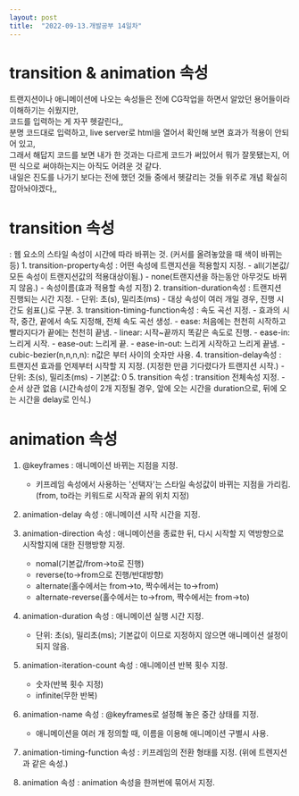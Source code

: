 ```yaml
---
layout: post
title:  "2022-09-13.개발공부 14일차"
---
```

# transition & animation 속성
트랜지션이나 애니메이션에 나오는 속성들은 전에 CG작업을 하면서 알았던 용어들이라 이해하기는 쉬웠지만,<br>
코드를 입력하는 게 자꾸 헷갈린다,,<br>
분명 코드대로 입력하고, live server로 html을 열어서 확인해 보면 효과가 적용이 안되어 있고, <br>
그래서 해답지 코드를 보면 내가 한 것과는 다르게 코드가 써있어서 뭐가 잘못됐는지, 어떤 식으로 써야하는지는 아직도 어려운 것 같다.<br>
내일은 진도를 나가기 보다는 전에 했던 것들 중에서 헷갈리는 것들 위주로 개념 확실히 잡아놔야겠다,,





# transition 속성
  : 웹 요소의 스타일 속성이 시간에 따라 바뀌는 것.
    (커서를 올려놓았을 때 색이 바뀌는 등)
    1. transition-property속성
      : 어떤 속성에 트랜지션을 적용할지 지정.
        - all(기본값/ 모든 속성이 트랜지션값의 적용대상이됨.)
        - none(트랜지션을 하는동안 아무것도 바뀌지 않음.)
        - 속성이름(효과 적용할 속성 지정)
    2. transition-duration속성
      : 트랜지션 진행되는 시간 지정.
        - 단위: 초(s), 밀리초(ms)
        - 대상 속성이 여러 개일 경우, 진행 시간도 쉼표(,)로 구분.
    3. transition-timing-function속성
      : 속도 곡선 지정.
        - 효과의 시작, 중간, 끝에서 속도 지정해, 전체 속도 곡선 생성.
        - ease: 처음에는 천천히 시작하고 빨라지다가 끝에는 천천히 끝냄.
        - linear: 시작~끝까지 똑같은 속도로 진행.
        - ease-in: 느리게 시작.
        - ease-out: 느리게 끝.
        - ease-in-out: 느리게 시작하고 느리게 끝냄.
        - cubic-bezier(n,n,n,n): n값은 부터  사이의 숫자만 사용.
    4. transition-delay속성
      : 트랜지션 효과를 언제부터 시작할 지 지정.
        (지정한 만큼 기다렸다가 트랜지션 시작.)
        - 단위: 초(s), 밀리초(ms)
        - 기본값: 0
    5. transition 속성
      : transition 전체속성 지정.
        - 순서 상관 없음
          (시간속성이 2개 지정될 경우, 앞에 오는 시간을 duration으로, 뒤에 오는 시간을 delay로 인식.)




# animation 속성
  1. @keyframes
    : 애니메이션 바뀌는 지점을 지정.
      - 키프레임 속성에서 사용하는 '선택자'는 스타일 속성값이 바뀌는 지점을 가리킴.
        (from, to라는 키워드로 시작과 끝의 위치 지정)
    
  2. animation-delay 속성
    : 애니메이션 시작 시간을 지정.
  
  3. animation-direction 속성
    : 애니메이션을 종료한 뒤, 다시 시작할 지 역방향으로 시작할지에 대한 진행방향 지정.
      - nomal(기본값/from->to로 진행)
      - reverse(to->from으로 진행/반대방향)
      - alternate(홀수에서는 from->to, 짝수에서는 to->from)
      - alternate-reverse(홀수에서는 to->from, 짝수에서는 from->to)
  
  4. animation-duration 속성
    : 애니메이션 실행 시간 지정.
      - 단위: 초(s), 밀리초(ms); 기본값이 이므로 지정하지 않으면 애니메이션 설정이 되지 않음.
  
  5. animation-iteration-count 속성
    : 애니메이션 반복 횟수 지정.
      - 숫자(반복 횟수 지정)
      - infinite(무한 반복)
  
  6. animation-name 속성
    : @keyframes로 설정해 놓은 중간 상태를 지정.
      - 애니메이션을 여러 개 정의할 때, 이름을 이용해 애니메이션 구별시 사용.
  
  7. animation-timing-function 속성
    : 키프레임의 전환 형태를 지정.
      (위에 트렌지션과 같은 속성.)
  
  8. animation 속성
    : animation 속성을 한꺼번에 묶어서 지정.
